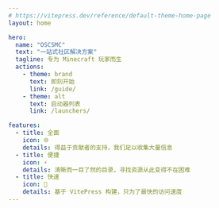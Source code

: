 ```yaml
---
# https://vitepress.dev/reference/default-theme-home-page
layout: home

hero:
  name: "OSCSMC"
  text: "一站式社区解决方案"
  tagline: 专为 Minecraft 玩家而生
  actions:
    - theme: brand
      text: 即刻开始
      link: /guide/
    - theme: alt
      text: 启动器列表
      link: /launchers/

features:
  - title: 全面
    icon: 🌐
    details: 得益于贡献者的支持，我们足以收集大量信息
  - title: 便捷
    icon: ⚡️
    details: 清晰而一目了然的目录，寻找资源从此变得不在困难
  - title: 快速
    icon: 🚀
    details: 基于 VitePress 构建，只为了最快的访问速度
---
```



